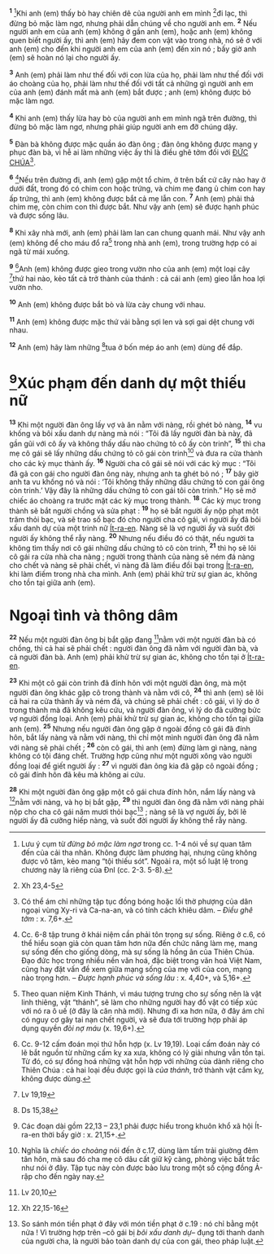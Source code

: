 <sup><b>1</b></sup> [^1-9bd57d79-b42a-4814-a7ce-51f14c1125cc]Khi anh (em) thấy bò hay chiên dê của người anh em mình [^1@-9bd57d79-b42a-4814-a7ce-51f14c1125cc]đi lạc, thì đừng bỏ mặc làm ngơ, nhưng phải dẫn chúng về cho người anh em. <sup><b>2</b></sup> Nếu người anh em của anh (em) không ở gần anh (em), hoặc anh (em) không quen biết người ấy, thì anh (em) hãy đem con vật vào trong nhà, nó sẽ ở với anh (em) cho đến khi người anh em của anh (em) đến xin nó ; bấy giờ anh (em) sẽ hoàn nó lại cho người ấy.

<sup><b>3</b></sup> Anh (em) phải làm như thế đối với con lừa của họ, phải làm như thế đối với áo choàng của họ, phải làm như thế đối với tất cả những gì người anh em của anh (em) đánh mất mà anh (em) bắt được ; anh (em) không được bỏ mặc làm ngơ.

<sup><b>4</b></sup> Khi anh (em) thấy lừa hay bò của người anh em mình ngã trên đường, thì đừng bỏ mặc làm ngơ, nhưng phải giúp người anh em đỡ chúng dậy.

<sup><b>5</b></sup> Đàn bà không được mặc quần áo đàn ông ; đàn ông không được mang y phục đàn bà, vì hễ ai làm những việc ấy thì là điều ghê tởm đối với [ĐỨC CHÚA]()[^2-9bd57d79-b42a-4814-a7ce-51f14c1125cc].

<sup><b>6</b></sup> [^3-9bd57d79-b42a-4814-a7ce-51f14c1125cc]Nếu trên đường đi, anh (em) gặp một tổ chim, ở trên bất cứ cây nào hay ở dưới đất, trong đó có chim con hoặc trứng, và chim mẹ đang ủ chim con hay ấp trứng, thì anh (em) không được bắt cả mẹ lẫn con. <sup><b>7</b></sup> Anh (em) phải thả chim mẹ, còn chim con thì được bắt. Như vậy anh (em) sẽ được hạnh phúc và được sống lâu.

<sup><b>8</b></sup> Khi xây nhà mới, anh (em) phải làm lan can chung quanh mái. Như vậy anh (em) không để cho máu đổ ra[^4-9bd57d79-b42a-4814-a7ce-51f14c1125cc] trong nhà anh (em), trong trường hợp có ai ngã từ mái xuống.

<sup><b>9</b></sup> [^5-9bd57d79-b42a-4814-a7ce-51f14c1125cc]Anh (em) không được gieo trong vườn nho của anh (em) một loại cây [^2@-9bd57d79-b42a-4814-a7ce-51f14c1125cc]thứ hai nào, kẻo tất cả trở thành của thánh : cả cái anh (em) gieo lẫn hoa lợi vườn nho.

<sup><b>10</b></sup> Anh (em) không được bắt bò và lừa cày chung với nhau.

<sup><b>11</b></sup> Anh (em) không được mặc thứ vải bằng sợi len và sợi gai dệt chung với nhau.

<sup><b>12</b></sup> Anh (em) hãy làm những [^3@-9bd57d79-b42a-4814-a7ce-51f14c1125cc]tua ở bốn mép áo anh (em) dùng để đắp.


# [^6-9bd57d79-b42a-4814-a7ce-51f14c1125cc]Xúc phạm đến danh dự một thiếu nữ
<sup><b>13</b></sup> Khi một người đàn ông lấy vợ và ăn nằm với nàng, rồi ghét bỏ nàng, <sup><b>14</b></sup> vu khống và bôi xấu danh dự nàng mà nói : “Tôi đã lấy người đàn bà này, đã gần gũi với cô ấy và không thấy dấu nào chứng tỏ cô ấy còn trinh”, <sup><b>15</b></sup> thì cha mẹ cô gái sẽ lấy những dấu chứng tỏ cô gái còn trinh[^7-9bd57d79-b42a-4814-a7ce-51f14c1125cc] và đưa ra cửa thành cho các kỳ mục thành ấy. <sup><b>16</b></sup> Người cha cô gái sẽ nói với các kỳ mục : “Tôi đã gả con gái cho người đàn ông này, nhưng anh ta ghét bỏ nó ; <sup><b>17</b></sup> bây giờ anh ta vu khống nó và nói : ‘Tôi không thấy những dấu chứng tỏ con gái ông còn trinh.’ Vậy đây là những dấu chứng tỏ con gái tôi còn trinh.” Họ sẽ mở chiếc áo choàng ra trước mặt các kỳ mục trong thành. <sup><b>18</b></sup> Các kỳ mục trong thành sẽ bắt người chồng và sửa phạt : <sup><b>19</b></sup> họ sẽ bắt người ấy nộp phạt một trăm thỏi bạc, và sẽ trao số bạc đó cho người cha cô gái, vì người ấy đã bôi xấu danh dự của một trinh nữ [Ít-ra-en](). Nàng sẽ là vợ người ấy và suốt đời người ấy không thể rẫy nàng. <sup><b>20</b></sup> Nhưng nếu điều đó có thật, nếu người ta không tìm thấy nơi cô gái những dấu chứng tỏ cô còn trinh, <sup><b>21</b></sup> thì họ sẽ lôi cô gái ra cửa nhà cha nàng ; người trong thành của nàng sẽ ném đá nàng cho chết và nàng sẽ phải chết, vì nàng đã làm điều đồi bại trong [Ít-ra-en](), khi làm điếm trong nhà cha mình. Anh (em) phải khử trừ sự gian ác, không cho tồn tại giữa anh (em).


# Ngoại tình và thông dâm
<sup><b>22</b></sup> Nếu một người đàn ông bị bắt gặp đang [^4@-9bd57d79-b42a-4814-a7ce-51f14c1125cc]nằm với một người đàn bà có chồng, thì cả hai sẽ phải chết : người đàn ông đã nằm với người đàn bà, và cả người đàn bà. Anh (em) phải khử trừ sự gian ác, không cho tồn tại ở [Ít-ra-en]().

<sup><b>23</b></sup> Khi một cô gái còn trinh đã đính hôn với một người đàn ông, mà một người đàn ông khác gặp cô trong thành và nằm với cô, <sup><b>24</b></sup> thì anh (em) sẽ lôi cả hai ra cửa thành ấy và ném đá, và chúng sẽ phải chết : cô gái, vì lý do ở trong thành mà đã không kêu cứu, và người đàn ông, vì lý do đã cưỡng bức vợ người đồng loại. Anh (em) phải khử trừ sự gian ác, không cho tồn tại giữa anh (em). <sup><b>25</b></sup> Nhưng nếu người đàn ông gặp ở ngoài đồng cô gái đã đính hôn, bắt lấy nàng và nằm với nàng, thì chỉ một mình người đàn ông đã nằm với nàng sẽ phải chết ; <sup><b>26</b></sup> còn cô gái, thì anh (em) đừng làm gì nàng, nàng không có tội đáng chết. Trường hợp cũng như một người xông vào người đồng loại để giết người ấy : <sup><b>27</b></sup> vì người đàn ông kia đã gặp cô ngoài đồng ; cô gái đính hôn đã kêu mà không ai cứu.

<sup><b>28</b></sup> Khi một người đàn ông gặp một cô gái chưa đính hôn, nắm lấy nàng và [^5@-9bd57d79-b42a-4814-a7ce-51f14c1125cc]nằm với nàng, và họ bị bắt gặp, <sup><b>29</b></sup> thì người đàn ông đã nằm với nàng phải nộp cho cha cô gái năm mươi thỏi bạc[^8-9bd57d79-b42a-4814-a7ce-51f14c1125cc] ; nàng sẽ là vợ người ấy, bởi lẽ người ấy đã cưỡng hiếp nàng, và suốt đời người ấy không thể rẫy nàng.

[^1-9bd57d79-b42a-4814-a7ce-51f14c1125cc]: Lưu ý cụm từ *đừng bỏ mặc làm ngơ* trong cc. 1-4 nói về sự quan tâm đến của cải tha nhân. Không được làm phương hại, nhưng cũng không được vô tâm, kẻo mang “tội thiếu sót”. Ngoài ra, một số luật lệ trong chương này là riêng của Đnl (cc. 2-3. 5-8).
[^2-9bd57d79-b42a-4814-a7ce-51f14c1125cc]: Có thể ám chỉ những tập tục đồng bóng hoặc lối thờ phượng của dân ngoại vùng Xy-ri và Ca-na-an, và có tính cách khiêu dâm. – *Điều ghê tởm* : x. 7,6+.
[^3-9bd57d79-b42a-4814-a7ce-51f14c1125cc]: Cc. 6-8 tập trung ở khái niệm cần phải tôn trọng sự sống. Riêng ở c.6, có thể hiểu soạn giả còn quan tâm hơn nữa đến chức năng làm mẹ, mang sự sống đến cho giống dòng, mà sự sống là hồng ân của Thiên Chúa. Đạo đức học trong nhiều nền văn hoá, đặc biệt trong văn hoá Việt Nam, cũng hay đặt vấn đề xem giữa mạng sống của mẹ với của con, mạng nào trọng hơn. – *Được hạnh phúc và sống lâu* : x. 4,40+, và 5,16+.
[^4-9bd57d79-b42a-4814-a7ce-51f14c1125cc]: Theo quan niệm Kinh Thánh, vì máu tượng trưng cho sự sống nên là vật linh thiêng, vật “thánh”, sẽ làm cho những người hay đồ vật có tiếp xúc với nó ra ô uế (ở đây là căn nhà mới). Nhưng đi xa hơn nữa, ở đây ám chỉ có nguy cơ gây tai nạn chết người, và sẽ đưa tới trường hợp phải áp dụng quyền *đòi nợ máu* (x. 19,6+).
[^5-9bd57d79-b42a-4814-a7ce-51f14c1125cc]: Cc. 9-12 cấm đoán mọi thứ hỗn hợp (x. Lv 19,19). Loại cấm đoán này có lẽ bắt nguồn từ những cấm kỵ xa xưa, không có lý giải nhưng vẫn tồn tại. Từ đó, có sự đồng hoá những vật hỗn hợp với những của dành riêng cho Thiên Chúa : cả hai loại đều được gọi là *của thánh*, trở thành vật cấm kỵ, không được dùng.
[^6-9bd57d79-b42a-4814-a7ce-51f14c1125cc]: Các đoạn dài gồm 22,13 – 23,1 phải được hiểu trong khuôn khổ xã hội Ít-ra-en thời bấy giờ : x. 21,15+.
[^7-9bd57d79-b42a-4814-a7ce-51f14c1125cc]: Nghĩa là *chiếc áo choàng* nói đến ở c.17, dùng làm tấm trải giường đêm tân hôn, mà sau đó cha mẹ cô dâu cất giữ kỹ càng, phòng việc bất trắc như nói ở đây. Tập tục này còn được bảo lưu trong một số cộng đồng Ả-rập cho đến ngày nay.
[^8-9bd57d79-b42a-4814-a7ce-51f14c1125cc]: So sánh món tiền phạt ở đây với món tiền phạt ở c.19 : nó chỉ bằng một nửa ! Vì trường hợp trên –cô gái bị *bôi xấu danh dự*– đụng tới thanh danh của người cha, là người bảo toàn danh dự của con gái, theo pháp luật.
[^1@-9bd57d79-b42a-4814-a7ce-51f14c1125cc]: Xh 23,4-5
[^2@-9bd57d79-b42a-4814-a7ce-51f14c1125cc]: Lv 19,19
[^3@-9bd57d79-b42a-4814-a7ce-51f14c1125cc]: Ds 15,38
[^4@-9bd57d79-b42a-4814-a7ce-51f14c1125cc]: Lv 20,10
[^5@-9bd57d79-b42a-4814-a7ce-51f14c1125cc]: Xh 22,15-16